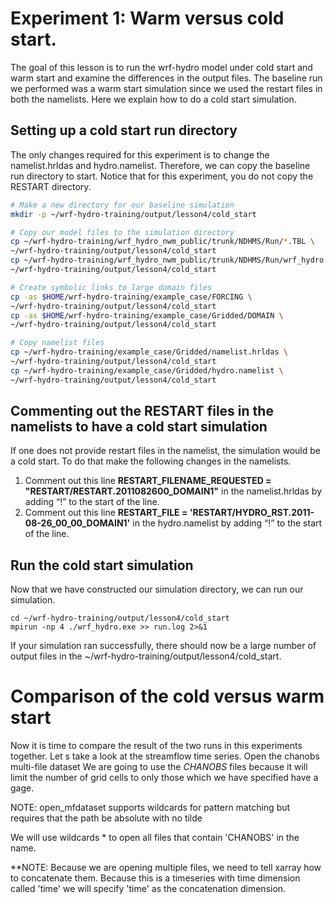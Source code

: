# Experiment 1: Warm versus cold start. 
The goal of this lesson is to run the wrf-hydro model under cold start and warm start and examine the differences in the output files. The baseline run we performed was a warm start simulation since we used the restart files in both the namelists. Here we explain how to do a cold start simulation.

## Setting up a cold start run directory
The only changes required for this experiment is to change the namelist.hrldas and hydro.namelist. Therefore, we can copy the baseline run directory to start. Notice that for this experiment, you do not copy the RESTART directory.

```bash
# Make a new directory for our baseline simulation
mkdir -p ~/wrf-hydro-training/output/lesson4/cold_start

# Copy our model files to the simulation directory
cp ~/wrf-hydro-training/wrf_hydro_nwm_public/trunk/NDHMS/Run/*.TBL \
~/wrf-hydro-training/output/lesson4/cold_start
cp ~/wrf-hydro-training/wrf_hydro_nwm_public/trunk/NDHMS/Run/wrf_hydro.exe \
~/wrf-hydro-training/output/lesson4/cold_start

# Create symbolic links to large domain files
cp -as $HOME/wrf-hydro-training/example_case/FORCING \
~/wrf-hydro-training/output/lesson4/cold_start
cp -as $HOME/wrf-hydro-training/example_case/Gridded/DOMAIN \
~/wrf-hydro-training/output/lesson4/cold_start

# Copy namelist files
cp ~/wrf-hydro-training/example_case/Gridded/namelist.hrldas \
~/wrf-hydro-training/output/lesson4/cold_start
cp ~/wrf-hydro-training/example_case/Gridded/hydro.namelist \
~/wrf-hydro-training/output/lesson4/cold_start
```
## Commenting out the RESTART files in the namelists to have a cold start simulation

If one does not provide restart files in the namelist, the simulation would be a cold start. To do that make the following changes in the namelists. 
1.	Comment out this line **RESTART_FILENAME_REQUESTED = "RESTART/RESTART.2011082600_DOMAIN1"** in the namelist.hrldas by adding “!” to the start of the line. 
1.	Comment out this line **RESTART_FILE  = 'RESTART/HYDRO_RST.2011-08-26_00_00_DOMAIN1'** in the hydro.namelist by adding “!” to the start of the line. 

## Run the cold start simulation
Now that we have constructed our simulation directory, we can run our simulation. 
```
cd ~/wrf-hydro-training/output/lesson4/cold_start
mpirun -np 4 ./wrf_hydro.exe >> run.log 2>&1
```
If your simulation ran successfully, there should now be a large number of output files in the ~/wrf-hydro-training/output/lesson4/cold_start. 

# Comparison of the cold versus warm start
Now it is time to compare the result of the two runs in this experiments together. Let s take a look at the streamflow time series. Open the chanobs multi-file dataset We are going to use the *CHANOBS* files because it will limit the number of grid cells to only those which we have specified have a gage. 

NOTE: open_mfdataset supports wildcards for pattern matching but requires that the path be absolute with no tilde

We will use wildcards * to open all files that contain 'CHANOBS' in the name.

**NOTE: Because we are opening multiple files, we need to tell xarray how to concatenate them. Because this is a timeseries with time dimension called 'time' we will specify 'time' as the concatenation dimension.

